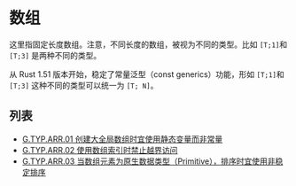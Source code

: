 # 数组

这里指固定长度数组。注意，不同长度的数组，被视为不同的类型。比如 `[T;1]`和 `[T;3]` 是两种不同的类型。

从 Rust 1.51 版本开始，稳定了常量泛型（const generics）功能，形如 `[T;1]`和 `[T;3]` 这种不同的类型可以统一为 `[T; N]`。

## 列表

- [G.TYP.ARR.01 创建大全局数组时宜使用静态变量而非常量](./array/G.TYP.ARR.01.md)
- [G.TYP.ARR.02 使用数组索引时禁止越界访问](./array/G.TYP.ARR.02.md)
- [G.TYP.ARR.03 当数组元素为原生数据类型（Primitive），排序时宜使用非稳定排序](./array/G.TYP.ARR.03.md)